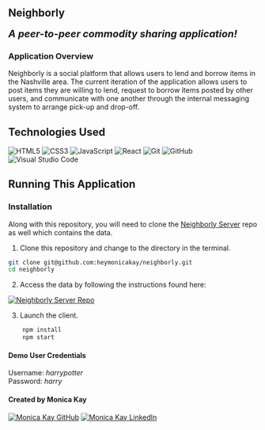 ## Neighborly

<b style="font-size: 20px;"><i>A peer-to-peer commodity sharing application!</i></b>

### Application Overview

Neighborly is a social platform that allows users to lend and borrow items in the Nashville area. The current iteration of the application allows users to post items they are willing to lend, request to borrow items posted by other users, and communicate with one another through the internal messaging system to arrange pick-up and drop-off.

## Technologies Used
![HTML5](https://img.shields.io/badge/html5%20-%23E34F26.svg?&style=for-the-badge&logo=html5&logoColor=white) ![CSS3](https://img.shields.io/badge/css3%20-%231572B6.svg?&style=for-the-badge&logo=css3&logoColor=white) ![JavaScript](https://img.shields.io/badge/javascript%20-%23323330.svg?&style=for-the-badge&logo=javascript&logoColor=%23F7DF1E) ![React](https://img.shields.io/badge/react%20-%2320232a.svg?&style=for-the-badge&logo=react&logoColor=%2361DAFB) ![Git](https://img.shields.io/badge/git%20-%23F05033.svg?&style=for-the-badge&logo=git&logoColor=white) ![GitHub](https://img.shields.io/badge/github%20-%23121011.svg?&style=for-the-badge&logo=github&logoColor=white) ![Visual Studio Code](https://img.shields.io/badge/VSCode%20-%23007ACC.svg?&style=for-the-badge&logo=visual-studio-code&logoColor=white)

## Running This Application

### Installation
Along with this repository, you will need to clone the [Neighborly Server](https://github.com/heymonicakay/neighborlyserver) repo as well which contains the data.

1. Clone this repository and change to the directory in the terminal.

```sh
git clone git@github.com:heymonicakay/neighborly.git
cd neighborly
```
2. Access the data by following the instructions found here:

<a href="https://www.github.com/heymonicakay/neighborlyserver" target="_blank"><img src="https://img.shields.io/badge/server repo%20-%2375120e.svg?&style=for-the-badge&&logoColor=white" alt="Neighborly Server Repo" style="height: auto !important; width: auto !important;" /></a>

3. Launch the client.

```sh
    npm install
    npm start
```

#### Demo User Credentials

<p>
Username: <i>harrypotter</i>
<br>
Password: <i>harry</i>

#### Created by Monica Kay

<a href="https://www.github.com/heymonicakay/" target="_blank"><img src="https://img.shields.io/badge/github%20-%23121011.svg?&style=for-the-badge&logo=github&logoColor=white" alt="Monica Kay GitHub" style="height: auto !important;width: auto !important;" /></a> <a href="https://www.linkedin.com/in/heymonicakay/" target="_blank"><img src="https://img.shields.io/badge/linkedin%20-%230077B5.svg?&style=for-the-badge&logo=linkedin&logoColor=white" alt="Monica Kay LinkedIn" style="height: auto !important;width: auto !important;" /></a>
